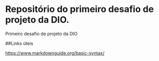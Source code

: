 # Repositório do primeiro desafio de projeto da DIO.
Primeiro desafio de projeto da DIO 

##Links úteis 

https://www.markdownguide.org/basic-syntax/
